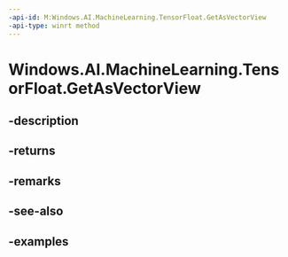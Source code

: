```yaml
---
-api-id: M:Windows.AI.MachineLearning.TensorFloat.GetAsVectorView
-api-type: winrt method
---
```


<!-- Method syntax.
public IVectorView<float> TensorFloat.GetAsVectorView()
-->

# Windows.AI.MachineLearning.TensorFloat.GetAsVectorView

## -description

## -returns

## -remarks

## -see-also

## -examples


